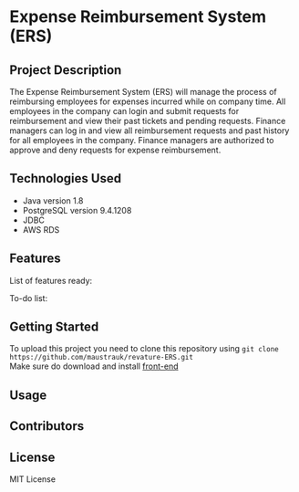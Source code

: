 # Expense Reimbursement System (ERS) 

## Project Description
The Expense Reimbursement System (ERS) will manage the process of reimbursing employees for expenses incurred while on company time. All employees in the company can login and submit requests for reimbursement and view their past tickets and pending requests. Finance managers can log in and view all reimbursement requests and past history for all employees in the company. Finance managers are authorized to approve and deny requests for expense reimbursement.

## Technologies Used
* Java version 1.8
* PostgreSQL version 9.4.1208
* JDBC
* AWS RDS

## Features
List of features ready:

To-do list:

## Getting Started
To upload this project you need to clone this repository using `git clone https://github.com/maustrauk/revature-ERS.git`\
Make sure do download and install [front-end](https://github.com/maustrauk/revature-project-ERS-fe)

## Usage


## Contributors

## License
MIT License


